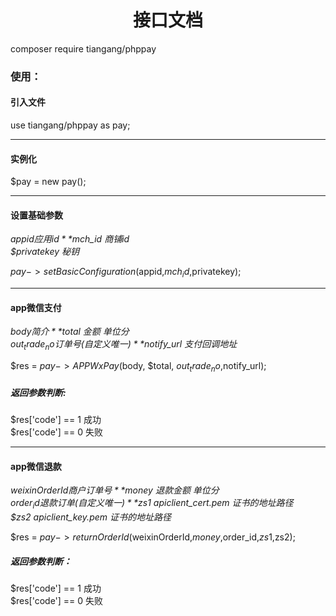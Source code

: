 # <center> 接口文档 
composer require tiangang/phppay

### 使用：
#### 引入文件
use tiangang/phppay as pay;  
***
#### 实例化
$pay = new pay();  
***
#### 设置基础参数
 *$appid 应用id*  
 *$mch_id 商铺id*  
 *$privatekey 秘钥* 
    
$pay->setBasicConfiguration($appid,$mch_id,$privatekey);
*** 
#### app微信支付
 *$body 简介*  
 *$total 金额 单位分*  
 *$out_trade_no 订单号(自定义唯一)*  
 *$notify_url 支付回调地址*
    
 $res =  $pay->APPWxPay($body, $total, $out_trade_no,$notify_url);  
   
 ##### 返回参数判断:
 $res['code'] == 1    成功  
 $res['code'] == 0    失败

***
 #### app微信退款
 *$weixinOrderId 商户订单号*  
 *$money 退款金额 单位分*  
 *$order_id 退款订单 (自定义唯一)*  
 *$zs1 apiclient_cert.pem  证书的地址路径*  
 *$zs2 apiclient_key.pem   证书的地址路径*  
    
 $res = $pay->returnOrderId($weixinOrderId,$money,$order_id,$zs1,$zs2);
  
  ##### 返回参数判断：
  $res['code'] == 1    成功  
  $res['code'] == 0    失败
